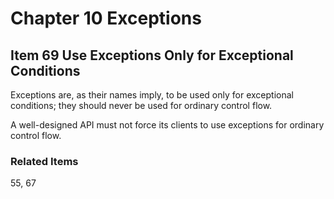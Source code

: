 # Chapter 10 Exceptions

## Item 69 Use Exceptions Only for Exceptional Conditions

Exceptions are, as their names imply, to be used only for exceptional conditions; they should never be used for ordinary
control flow.

A well-designed API must not force its clients to use exceptions for ordinary control flow.

### Related Items

55, 67